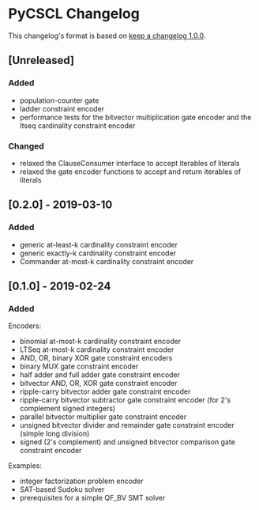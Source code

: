 # PyCSCL Changelog

This changelog's format is based on [keep a changelog 1.0.0](https://keepachangelog.com/en/1.0.0/).

## [Unreleased]
### Added
- population-counter gate
- ladder constraint encoder
- performance tests for the bitvector multiplication gate encoder and the ltseq cardinality
  constraint encoder

### Changed
- relaxed the ClauseConsumer interface to accept iterables of literals
- relaxed the gate encoder functions to accept and return iterables of literals


## [0.2.0] - 2019-03-10
### Added
- generic at-least-k cardinality constraint encoder
- generic exactly-k cardinality constraint encoder
- Commander at-most-k cardinality constraint encoder


## [0.1.0] - 2019-02-24
### Added
Encoders:
- binomial at-most-k cardinality constraint encoder
- LTSeq at-most-k cardinality constraint encoder
- AND, OR, binary XOR gate constraint encoders
- binary MUX gate constraint encoder
- half adder and full adder gate constraint encoder
- bitvector AND, OR, XOR gate constraint encoder
- ripple-carry bitvector adder gate constraint encoder
- ripple-carry bitvector subtractor gate constraint encoder (for 2's complement signed integers)
- parallel bitvector multiplier gate constraint encoder
- unsigned bitvector divider and remainder gate constraint encoder (simple long division)
- signed (2's complement) and unsigned bitvector comparison gate constraint encoder

Examples:
- integer factorization problem encoder
- SAT-based Sudoku solver
- prerequisites for a simple QF_BV SMT solver
